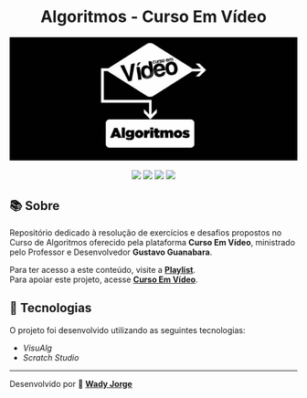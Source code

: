 <h1 align="center"> 
    Algoritmos - Curso Em Vídeo
</h1>

<p align="center">
    <img src="/Materiais/CursoEmVideo-Algoritmos-Logo.jpg" alt="Curso em Vídeo - Algoritmos"">
</p>   

<p align="center">
    <a href="https://www.facebook.com/CursosEmVideo/" target="_blank"><img class="link" src="https://i.imgur.com/s9wDAAI.png?1" width="30rem"></a> <a href="https://www.youtube.com/@CursoemVideo" target="_blank"><img class="link" src="https://i.imgur.com/zG40AZC.png?1" width="30rem"></a> <a href="https://twitter.com/guanabara" target="_blank"><img class="link" src="https://i.imgur.com/0Xfla8g.png?1" width="30rem"></a> <a href="https://www.cursoemvideo.com/" target="_blank"><img class="link" src="https://i.imgur.com/skUash9.png?1" width="30rem"></a>
</p>

## 📚 Sobre

Repositório dedicado à resolução de exercícios e desafios propostos no Curso de Algoritmos oferecido pela plataforma **Curso Em Vídeo**, ministrado pelo Professor e Desenvolvedor **Gustavo Guanabara**.

Para ter acesso a este conteúdo, visite a [**Playlist**](https://www.youtube.com/watch?v=8mei6uVttho&list=PLHz_AreHm4dmSj0MHol_aoNYCSGFqvfXV). <br>
Para apoiar este projeto, acesse [**Curso Em Vídeo**](https://www.cursoemvideo.com/apoie).


## 🚀 Tecnologias
O projeto foi desenvolvido utilizando as seguintes tecnologias:

- *VisuAlg* 
- *Scratch Studio*

--------------

Desenvolvido por 🍁 [**Wady Jorge**](https://github.com/WadyJorge)
